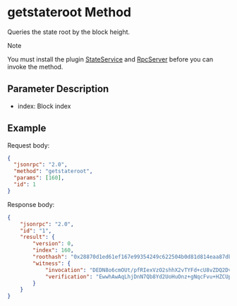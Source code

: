 # getstateroot Method

Queries the state root by the block height.

> [!Note]
>
> You must install the plugin [StateService](https://github.com/neo-project/neo-plugins/releases) and [RpcServer](https://github.com/neo-project/neo-modules/releases) before you can invoke the method.

## Parameter Description

- index: Block index

## Example

Request body:

```json
{
  "jsonrpc": "2.0",
  "method": "getstateroot",
  "params": [160],
  "id": 1
}
```

Response body:

```json
{
    "jsonrpc": "2.0",
    "id": "1",
    "result": {
        "version": 0,
        "index": 160,
        "roothash": "0x28870d1ed61ef167e99354249c622504b0d81d814eaa87dbf8612c91b9b303b7",
        "witness": {
            "invocation": "DEDN8o6cmOUt/pfRIexVzO2shhX2vTYFd+cU8vZDQ2Dvn3pe/vHcYOSlY3lPRKecb5zBuLCqaKSvZsC1FAbT00dWDEDoPojyFw66R+pKQsOy0MFmeBBgaC6Z1XGLAigVDHi2VuhAxfpwFpXSTUv3Uv5cIOY+V5g40+2zpU19YQIAWyOJDEDPfitQTjK90KnrloPXKvgTNFPn1520dxDCzQxhl/Wfp7S8dW91/3x3GrF1EaIi32aJtF8W8jUH1Spr/ma66ISs",
            "verification": "EwwhAwAqLhjDnN7Qb8Yd2UoHuOnz+gNqcFvu+HZCUpVOgtDXDCECAM1gQDlYokm5qzKbbAjI/955zDMJc2eji/a1GIEJU2EMIQKXhyDsbFxYdeA0d+FsbZj5AQhamA13R64ysGgh19j6UwwhA8klCeQozdf3pP3UqXxniRC0DxRl3d5PBJ9zJa8zgHkpFAtBE43vrw=="
        }
    }
}
```